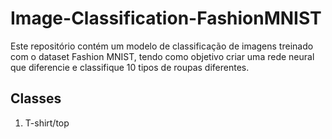 # Image-Classification-FashionMNIST

Este repositório contém um modelo de classificação de imagens treinado com o dataset Fashion MNIST, tendo como objetivo criar uma rede neural 
que diferencie e classifique 10 tipos de roupas diferentes.

## Classes

1. T-shirt/top
